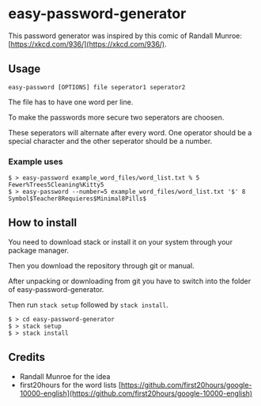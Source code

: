 # easy-password-generator

This password generator was inspired by this comic of Randall Munroe: [https://xkcd.com/936/](https://xkcd.com/936/).

## Usage

```
easy-password [OPTIONS] file seperator1 seperator2
```

The file has to have one word per line.

To make the passwords more secure two seperators are choosen.

These seperators will alternate after every word. One operator should be a special character and the other seperator should be a number.

### Example uses

```
$ > easy-password example_word_files/word_list.txt % 5
Fewer%Trees5Cleaning%Kitty5
$ > easy-password --number=5 example_word_files/word_list.txt '$' 8
Symbol$Teacher8Requieres$Minimal8Pills$
```

## How to install

You need to download stack or install it on your system through your package manager.

Then you download the repository through git or manual.

After unpacking or downloading from git you have to switch into the folder of easy-password-generator.

Then run `stack setup` followed by `stack install`.

```
$ > cd easy-password-generator
$ > stack setup
$ > stack install
```

## Credits

- Randall Munroe for the idea
- first20hours for the word lists [https://github.com/first20hours/google-10000-english](https://github.com/first20hours/google-10000-english)
